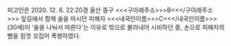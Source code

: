 피고인은 2020. 12. 6. 22:20경 울산 중구 <<<구아래주소>>>B<<</구아래주소>>> 앞길에서 함께 술을 마시던 피해자 <<<내국인이름>>>C<<</내국인이름>>>(30세)이 ‘술을 나눠서 따른다'는 이유로 밖으로 불러내어 시비하던 중, 손으로 피해자의 뺨을 힘껏 꼬집어 폭행하였다.